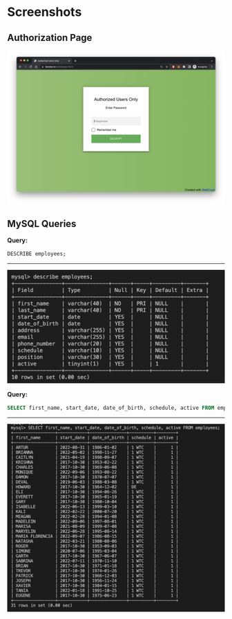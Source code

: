 # Screenshots

## Authorization Page

![Authorized Users Only](screenshots/authorized_users.png)

## MySQL Queries

**Query:**

```sql
DESCRIBE employees;
 ```

----------

![Describe employees table](screenshots/describe.jpg)

**Query:**

```sql
SELECT first_name, start_date, date_of_birth, schedule, active FROM employees;
 ```

----------

![name, DOB, schedule, active(boolean value)](screenshots/minimum_info.png)
